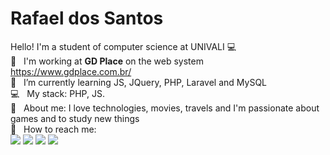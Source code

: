 # Rafael dos Santos

Hello! I'm a student of computer science at UNIVALI :computer:
<br/>
:rocket:  &nbsp; I'm working at **GD Place** on the web system https://www.gdplace.com.br/
<br/> :purple_heart: &nbsp; I’m currently learning JS, JQuery, PHP, Laravel and MySQL
<br/> :computer: &nbsp; My stack: PHP, JS.
<br/> 💬  &nbsp; About me: I love technologies, movies, travels and I'm passionate about games and to study new things
<br/>:email: &nbsp; How to reach me:<br>
<a href="https://www.linkedin.com/in/rafael-dos-santos-6133ab1a0/" target="_blank"><img src="https://img.shields.io/badge/-LinkedIn-%230077B5?style=for-the-badge&logo=linkedin&logoColor=white" target="_blank"></a>
<a href="https://www.facebook.com/rafaelds1997/" target="_blank"><img src="https://img.shields.io/badge/Facebook-1877F2?style=for-the-badge&logo=facebook&logoColor=white" target="_blank"></a>
<a href="https://www.instagram.com/rafaelst1997/" target="_blank"><img src="https://img.shields.io/badge/Instagram-E4405F?style=for-the-badge&logo=instagram&logoColor=white" target="_blank"></a>
<a href="https://twitter.com/Rafaels1997_" target="_blank"><img src="https://img.shields.io/badge/Twitter-1DA1F2?style=for-the-badge&logo=twitter&logoColor=white" target="_blank"></a>

